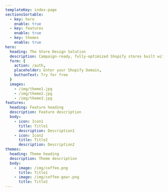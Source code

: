 ```yaml
---
templateKey: index-page
sectionsSortable:
  - key: hero
    enable: true
  - key: features
    enable: true
  - key: themes
    enable: true
hero:
  heading: The Store Design Solution
  description: Campaign-ready, fully-optimized Shopify stores built with half the time and zero the code.
  form: {
    action: /auth,
    placeholder: Enter your Shopify Domain,
    buttonText: Try for free
  }
  images:
    - /img/theme1.jpg
    - /img/theme2.jpg
    - /img/theme3.jpg
features:
  heading: Feature heading
  description: Feature description
  body:
    - icon: Icon1
      title: Title1
      description: Description1
    - icon: Icon2
      title: Title2
      description: Description2
themes:
  heading: Theme heading
  description: Theme description
  body:
    - image: /img/coffee.png
      title: Title1
    - image: /img/coffee-gear.png
      title: Title2
---
```

